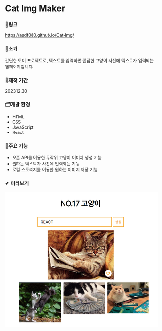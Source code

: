 # Cat Img Maker

### 🔗링크
https://asdf080.github.io/Cat-Img/

### 🔎소개
간단한 토이 프로젝트로, 텍스트를 입력하면 랜덤한 고양이 사진에 텍스트가 입력되는 웹페이지입니다.

### 📅제작 기간
2023.12.30

### 🗂개발 환경
- HTML
- CSS
- JavaScript
- React

### 🎈주요 기능
- 오픈 API를 이용한 무작위 고양이 이미지 생성 기능
- 원하는 텍스트가 사진에 입력되는 기능
- 로컬 스토리지를 이용한 원하는 이미지 저장 기능

### ✔ 미리보기
![preview](./resources/preview.PNG)

